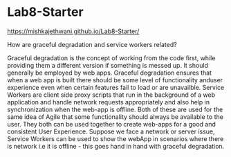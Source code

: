 # Lab8-Starter

https://mishkajethwani.github.io/Lab8-Starter/

How are graceful degradation and service workers related? 

Graceful degradation is the concept of working from the code first, while providing them a different version if something is messed up. It should generally be employed by web apps. Graceful degradation ensures that when a web app is built there should be  some level of functionality anduser experience even when certain features fail to load or are unavailble. Service Workers are client side proxy scripts that run in the background of a web application and handle network requests appropriately and also help in synchronization when the web-app is offline. Both of these are used for the same idea of Agile that some functionality should always be available to the user. They both can be used together to create web-apps for a good and consistent User Experience. Suppose we face a network or server issue, Service Workers can be used to show the webApp in scenarios where there is network i.e it is offline - this goes hand in hand with graceful degradation. 
